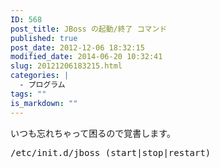 ```yaml
---
ID: 568
post_title: JBoss の起動/終了 コマンド
published: true
post_date: 2012-12-06 18:32:15
modified_date: 2014-06-20 10:32:41
slug: 20121206183215.html
categories: |
  - プログラム
tags: ""
is_markdown: ""
---
```

いつも忘れちゃって困るので覚書します。
<pre class="prettyprint linenums">/etc/init.d/jboss (start|stop|restart)</pre>